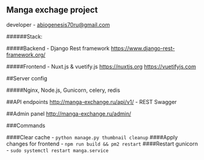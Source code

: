 ## Manga exchage project

developer - abiogenesis70ru@gmail.com

######Stack:

#####Backend - Django Rest framework https://www.django-rest-framework.org/

#####Frontend - Nuxt.js & vuetify.js https://nuxtjs.org https://vuetifyjs.com

##Server config

#####Nginx, Node.js, Gunicorn, celery, redis

##API endpoints
http://manga-exchange.ru/api/v1/ - REST Swagger

##Admin panel
http://manga-exchange.ru/admin/

###Commands

####Clear cache - `python manage.py thumbnail cleanup`
####Apply changes for frontend - `npm run build && pm2 restart`
####Restart gunicorn - `sudo systemctl restart manga.service`


